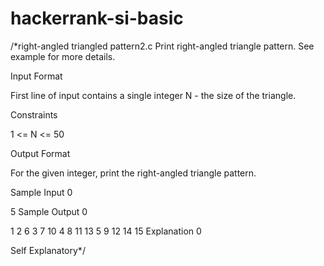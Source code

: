 # hackerrank-si-basic
/*right-angled triangled pattern2.c
Print right-angled triangle pattern. See example for more details.

Input Format

First line of input contains a single integer N - the size of the triangle.

Constraints

1 <= N <= 50

Output Format

For the given integer, print the right-angled triangle pattern.

Sample Input 0

5
Sample Output 0

1
2 6
3 7 10
4 8 11 13
5 9 12 14 15
Explanation 0

Self Explanatory*/

